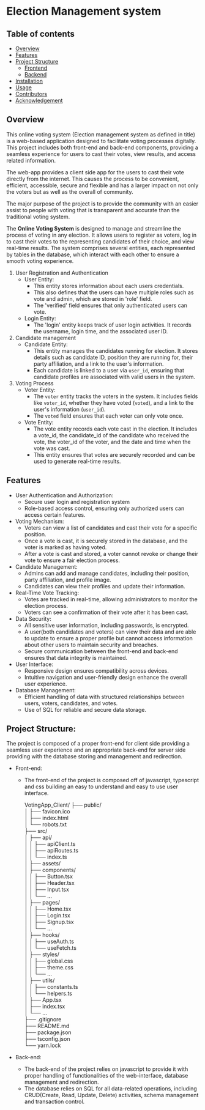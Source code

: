 
# Election Management system

## Table of contents

- [Overview](#Overview)
- [Features](#features)
- [Project Structure](#project-structure)
	- [Frontend](#front-end)
	- [Backend](#back-end)
- [Installation](#installation)
- [Usage](#usage)
- [Contributors](#contributors)
- [Acknowledgement](#acknowledgement)

## Overview

This online voting system (Election management system as defined in title) is a web-based application designed to facilitate voting processes digitally. This project includes both front-end and back-end components, providing a seamless experience for users to cast their votes, view results, and access related information.

The web-app provides a client side app for the users to cast their vote directly from the internet. This causes the process to be convenient, efficient, accessible, secure and flexible and has a larger impact on not only the voters but as well as the overall of community.

The major purpose of the project is to provide the community with an easier assist to people with voting that is transparent and accurate than the traditional voting system. 

The **Online Voting System** is designed to manage and streamline the process of voting in any election. It allows users to register as voters, log in to cast their votes to the representing candidates of their choice, and view real-time results. The system comprises several entities, each represented by tables in the database, which interact with each other to ensure a smooth voting experience.

1. User Registration and Authentication
      - User Entity:
		  - This entity stores information about each users credentials.
		  - This also defines that the users can have multiple roles such as vote and admin, which are stored in 'role' field.
		  - The 'verified' field ensures that only authenticated users can vote.
	  - Login Entity:
		  - The 'login' entity keeps track of user login activities. It records the username, login time, and the associated user ID.
2. Candidate management
	 - Candidate Entity:
		 - This entity manages the candidates running for election. It stores details such as candidate ID, position they are running for, their party affiliation, and a link to the user's information.
		 - Each candidate is linked to a user via `user_id`, ensuring that candidate profiles are associated with valid users in the system.
3. Voting Process
	  - Voter Entity:
		  - The `voter` entity tracks the voters in the system. It includes fields like `voter_id`, whether they have voted (`voted`), and a link to the user's information (`user_id`).
		  - The `voted` field ensures that each voter can only vote once.
	  - Vote Entity:
		  - The vote entity records each vote cast in the election. It includes a vote_id, the candidate_id of the candidate who received the vote, the voter_id of the voter, and the date and time when the vote was cast.
		  - This entity ensures that votes are securely recorded and can be used to generate real-time results.
## Features
- User Authentication and Authorization:
	- Secure user login and registration system
	- Role-based access control, ensuring only authorized users can access certain features. 
- Voting Mechanism:
	- Voters can view a list of candidates and cast their vote for a specific position.
	- Once a vote is cast, it is securely stored in the database, and the voter is marked as having voted.
	- After a vote is cast and stored, a voter cannot revoke or change their vote to ensure a fair election process.
- Candidate Management:
	- Admins can add and manage candidates, including their position, party affiliation, and profile image.
	- Candidates can view their profiles and update their information.
- Real-Time Vote Tracking:
	- Votes are tracked in real-time, allowing administrators to monitor the election process.
	- Voters can see a confirmation of their vote after it has been cast.
- Data Security:
	- All sensitive user information, including passwords, is encrypted.
	- A user(both candidates and voters) can view their data and are able to update to ensure a proper profile but cannot access information about other users to maintain security and breaches.
	- Secure communication between the front-end and back-end ensures that data integrity is maintained.
- User Interface:
	- Responsive design ensures compatibility across devices.
	- Intuitive navigation and user-friendly design enhance the overall user experience.
- Database Management:
	- Efficient handling of data with structured relationships between users, voters, candidates, and votes.
	- Use of SQL for reliable and secure data storage.

## Project Structure:

The project is composed of a proper front-end for client side providing a seamless user experience and an appropriate back-end for server side providing with the database storing and management and redirection.
- Front-end:
	- The front-end of the project is composed off of javascript, typescript and css building an easy to understand and easy to use user interface.

        VotingApp_Client/
        ├── public/                           
        │   ├── favicon.ico                   
        │   ├── index.html                    
        │   └── robots.txt                    
        ├── src/                              
        │   ├── api/                          
        │   │   ├── apiClient.ts              
        │   │   ├── apiRoutes.ts              
        │   │   └── index.ts                  
        │   ├── assets/                       
        │   ├── components/                   
        │   │   ├── Button.tsx                
        │   │   ├── Header.tsx                
        │   │   ├── Input.tsx                 
        │   │   └── ...                       
        │   ├── pages/                        
        │   │   ├── Home.tsx                  
        │   │   ├── Login.tsx                 
        │   │   ├── Signup.tsx                
        │   │   └── ...                       
        │   ├── hooks/                        
        │   │   ├── useAuth.ts                
        │   │   └── useFetch.ts               
        │   ├── styles/                       
        │   │   ├── global.css                
        │   │   ├── theme.css                 
        │   │   └── ...                       
        │   ├── utils/                        
        │   │   ├── constants.ts              
        │   │   └── helpers.ts                
        │   ├── App.tsx                       
        │   ├── index.tsx                     
        │   └── ...                           
        ├── .gitignore                        
        ├── README.md                         
        ├── package.json                      
        ├── tsconfig.json                     
        └── yarn.lock                         


- Back-end:
	- The back-end of the project relies on javascript to provide it with proper handling of functionalities of the web-interface, database management and redirection.
	- The database relies on SQL for all data-related operations, including CRUD(Create, Read, Update, Delete) activities, schema management and transaction control.

